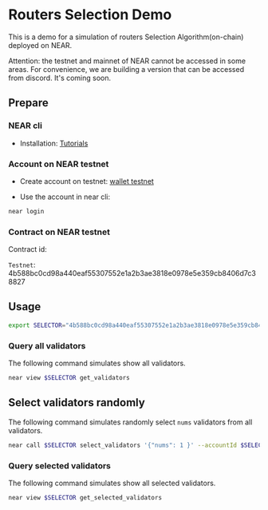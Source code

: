 # Routers Selection Demo

This is a demo for a simulation of routers Selection Algorithm(on-chain) deployed on NEAR.

Attention: the testnet and mainnet of NEAR cannot be accessed in some areas.
For convenience, we are building a version that can be accessed from discord. It's coming soon.

## Prepare

### NEAR cli

* Installation: [Tutorials](https://docs.near.org/docs/tools/near-cli#installation)

### Account on NEAR testnet

* Create account on testnet: [wallet testnet](https://wallet.testnet.near.org/)

* Use the account in near cli:

```sh
near login 
```

### Contract on NEAR testnet

Contract id:

`Testnet`: 4b588bc0cd98a440eaf55307552e1a2b3ae3818e0978e5e359cb8406d7c38827

## Usage

```sh
export SELECTOR="4b588bc0cd98a440eaf55307552e1a2b3ae3818e0978e5e359cb8406d7c38827"
```

### Query all validators

The following command simulates show all validators.

```sh
near view $SELECTOR get_validators
```

## Select validators randomly

The following command simulates randomly select `nums` validators from all validators.

```sh
near call $SELECTOR select_validators '{"nums": 1 }' --accountId $SELECTOR --gas 300000000000000
```

### Query selected validators

The following command simulates show all selected validators.

```sh
near view $SELECTOR get_selected_validators
```
